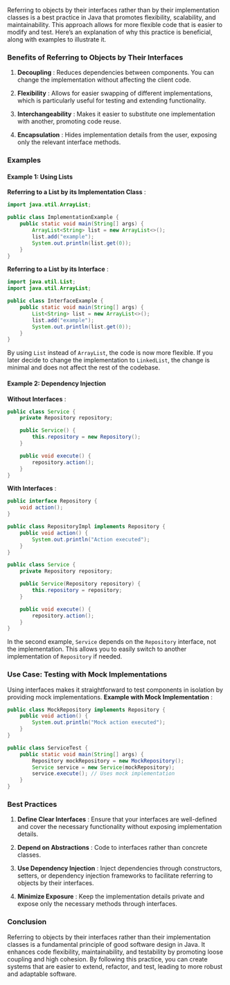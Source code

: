 Referring to objects by their interfaces rather than by their implementation classes is a best practice in Java that promotes flexibility, scalability, and maintainability. This approach allows for more flexible code that is easier to modify and test. Here’s an explanation of why this practice is beneficial, along with examples to illustrate it.

### Benefits of Referring to Objects by Their Interfaces

1. **Decoupling** : Reduces dependencies between components. You can change the implementation without affecting the client code.

2. **Flexibility** : Allows for easier swapping of different implementations, which is particularly useful for testing and extending functionality.

3. **Interchangeability** : Makes it easier to substitute one implementation with another, promoting code reuse.

4. **Encapsulation** : Hides implementation details from the user, exposing only the relevant interface methods.

### Examples

#### Example 1: Using Lists

**Referring to a List by its Implementation Class** :

```java
import java.util.ArrayList;

public class ImplementationExample {
    public static void main(String[] args) {
        ArrayList<String> list = new ArrayList<>();
        list.add("example");
        System.out.println(list.get(0));
    }
}
```

**Referring to a List by its Interface** :

```java
import java.util.List;
import java.util.ArrayList;

public class InterfaceExample {
    public static void main(String[] args) {
        List<String> list = new ArrayList<>();
        list.add("example");
        System.out.println(list.get(0));
    }
}
```

By using `List` instead of `ArrayList`, the code is now more flexible. If you later decide to change the implementation to `LinkedList`, the change is minimal and does not affect the rest of the codebase.

#### Example 2: Dependency Injection

**Without Interfaces** :

```java
public class Service {
    private Repository repository;

    public Service() {
        this.repository = new Repository();
    }

    public void execute() {
        repository.action();
    }
}
```

**With Interfaces** :

```java
public interface Repository {
    void action();
}

public class RepositoryImpl implements Repository {
    public void action() {
        System.out.println("Action executed");
    }
}

public class Service {
    private Repository repository;

    public Service(Repository repository) {
        this.repository = repository;
    }

    public void execute() {
        repository.action();
    }
}
```

In the second example, `Service` depends on the `Repository` interface, not the implementation. This allows you to easily switch to another implementation of `Repository` if needed.

### Use Case: Testing with Mock Implementations

Using interfaces makes it straightforward to test components in isolation by providing mock implementations.
**Example with Mock Implementation** :

```java
public class MockRepository implements Repository {
    public void action() {
        System.out.println("Mock action executed");
    }
}

public class ServiceTest {
    public static void main(String[] args) {
        Repository mockRepository = new MockRepository();
        Service service = new Service(mockRepository);
        service.execute(); // Uses mock implementation
    }
}
```

### Best Practices

1. **Define Clear Interfaces** : Ensure that your interfaces are well-defined and cover the necessary functionality without exposing implementation details.

2. **Depend on Abstractions** : Code to interfaces rather than concrete classes.

3. **Use Dependency Injection** : Inject dependencies through constructors, setters, or dependency injection frameworks to facilitate referring to objects by their interfaces.

4. **Minimize Exposure** : Keep the implementation details private and expose only the necessary methods through interfaces.

### Conclusion

Referring to objects by their interfaces rather than their implementation classes is a fundamental principle of good software design in Java. It enhances code flexibility, maintainability, and testability by promoting loose coupling and high cohesion. By following this practice, you can create systems that are easier to extend, refactor, and test, leading to more robust and adaptable software.
